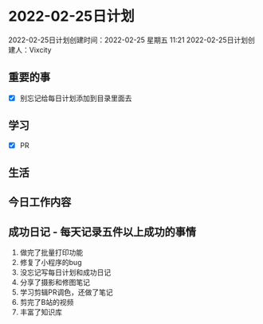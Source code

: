 # 2022-02-25日计划

2022-02-25日计划创建时间：2022-02-25 星期五  11:21
2022-02-25日计划创建人：Vixcity

## 重要的事
- [x] 别忘记给每日计划添加到目录里面去

## 学习
- [x] PR

## 生活

## 今日工作内容

## 成功日记 - 每天记录五件以上成功的事情
1. 做完了批量打印功能
2. 修复了小程序的bug
3. 没忘记写每日计划和成功日记
4. 分享了摄影和修图笔记
5. 学习剪辑PR调色，还做了笔记
6. 剪完了B站的视频
7. 丰富了知识库